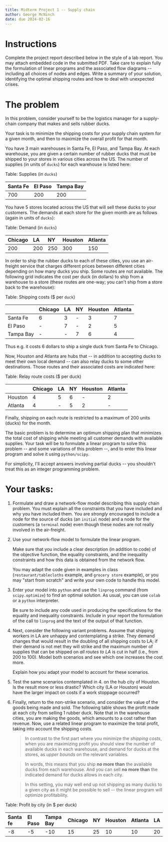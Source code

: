 ```yaml
---
title: Midterm Project 1 -- Supply chain
author: George McNinch
date: due 2024-02-16
---
```


# Instructions

Complete the project report described below in the style of a lab
report. You may attach embedded code in the
submitted PDF. Take care to explain fully the formulation of linear
programs and the associated flow diagrams -- including all choices of
nodes and edges. Write a summary of your solution, identifying the
optimal shipping routes and how to deal with unexpected crises.

# The problem


In this problem, consider yourself to be the logistics manager for a
supply-chain company that makes and sells rubber ducks.

Your task is to minimize the shipping costs for your supply chain
system for a given month, and then to maximize the overall profit for
that month.

You have 3 main warehouses in Santa Fe, El Paso, and Tampa Bay. At
each warehouse, you are given a certain number of rubber ducks that
must be shipped to your stores in various cities across the US. The
number of supplies (in units of `ducks`) for each warehouse is listed
here:

Table: Supplies (in `ducks`)

| Santa Fe  | El Paso   | Tampa Bay  |
| :-------- | :-------- | :--------- |
| 700       | 200       | 200        |


You have 5 stores located across the US that will sell these ducks to
your customers. The demands at each store for the given month are as
follows (again in units of `ducks`):

Table: Demand (in `ducks`)

| Chicago   | LA   | NY   | Houston   | Atlanta   |
| :-------- | :--- | :--- | :-------- | :-------- |
| 200       | 200  | 250  | 300       | 150       |


In order to ship the rubber ducks to each of these cities, you use an
air-freight service that charges different prices between different
cities depending on how many ducks you ship. Some routes are not
available. The following grid indicates the cost per duck (in dollars)
to ship from a warehouse to a store (these routes are one-way; you
can't ship from a store back to the warehouse):

Table: Shipping costs (\$ per `duck`)

|           | Chicago | LA | NY | Houston | Atlanta |
|:----------|:--------|:---|:---|:--------|:--------|
|  Santa Fe |       6 |  3 |  - |       3 |       7 |
|   El Paso |       - |  7 |  - |       2 |       5 |
| Tampa Bay |       - |  - |  7 |       6 |       4 |

Thus e.g. it costs 6 dollars to ship a single duck from Santa Fe to
Chicago.

Now, Houston and Atlanta are hubs that -- in addition to accepting
ducks to meet their own local demand -- can also relay ducks to some
other destinations. Those routes and their associated costs are
indicated here:

Table: Relay route costs (\$ per duck)

|         | Chicago | LA | NY | Houston | Atlanta |
|:--------|:--------|:---|:---|:--------|:--------|
| Houston |       4 |  5 |  6 |       - |       2 |
| Atlanta |       4 |  - |  5 |       2 |       - |


Finally, shipping on each route is restricted to a maximum of 200
units (ducks) for the month.

The basic problem is to determine an optimum shipping plan that
minimizes the total cost of shipping while meeting all customer
demands with available supplies.  Your task will be to formulate a
linear program to solve this problem -- and some variations of this
problem --, and to enter this linear program and solve it using
``python/scipy``.

For simplicity, I'll accept answers involving partial ducks -- you
shouldn't treat this as an integer programming problem.


# Your tasks:


1. Formulate and draw a network-flow model describing this supply
   chain problem. You must explain all the constraints that you have
   included and why you have included them. You are *strongly*
   encouraged to include a node for the source of ducks (an
   ``initial`` node) and a node for the customers (a ``terminal``
   node) even though these nodes are not really involved in the
   air-freight.

2. Use your network-flow model to formulate the linear program. 

   Make sure that you include a clear description (in addition to
   code) of the objective function, the equality constraints, and the
   inequality constraints and how this data is obtained from the
   network flow.

   
   You may adapt the code given in examples in class
   (`restaurant/tablecloths` example, and `grocery store` example), or
   you may "start from scratch" and write your own code to handle this
   model.
   

3. Enter your model into ``python`` and use the ``linprog`` command
   (from ``scipy.optimize``) to find an optimal solution.  As usual, 
   you can  use ``colab`` or a ``python`` interpreter.  
   
   Be sure to include any code used in producing the specifications
   for the equality and inequality constraints. Include in your report
   the formulation of the call to ``linprog`` and the text of the
   output of that function.

4. Next, consider the following variant problems. Assume that shipping
   workers in LA are unhappy and contemplating a strike. They demand
   changes that would result in the doubling of all shipping costs to
   LA; if their demand is not met they will strike and the maximum
   number of supplies that can be shipped on *all routes to LA* is cut
   in half (i.e., from 200 to 100). Model both scenarios and see which
   one increases the cost more.

   Explain how you adapt your model to account for these scenarios.

5. Test the same scenarios contemplated in 4. on the hub city of
   Houston. Is the result more or less drastic? Which city (LA or
   Houston) would have the larger impact on costs if a work stoppage
   occurred?

6. Finally, return to the non-strike scenario, and consider the value
   of the goods being made and sold.  The following table shows the
   profit made at each city from selling 1 rubber duck. Note that in
   the warehouse cities, you are making the goods, which amounts to a
   cost rather than revenue. Now, use a related linear program to
   maximize the total profit, taking into account the shipping costs. 
   
   > In contrast to the first part where you minimize the *shipping
   > costs*, when you are maximizing profit you should view the
   > number of available ducks in each warehouse, and demand for
   > ducks at the stores, as *upper bounds* on the relevant variables.
 
   > In words, this means that you ship **no more than** the
   > available ducks from each warehouse. And you can sell **no more
   > than** the indicated demand for ducks allows in each city.

   > In this setting, you may well end up not shipping as many ducks
   > to a given city as it might be possible to sell -- the linear
   > program will optimize profitability.


Table: Profit by city (in \$ per duck)

| Santa fe   | El Paso   | Tampa Bay   | Chicago   | NY   | Houston   | Atlanta   | LA   |
| :--------- | :-------- | :---------- | :-------- | :--- | :-------- | :-------- | :--- |
| -8         | -5        | -10         | 15        | 25   | 10        | 10        | 20   |

